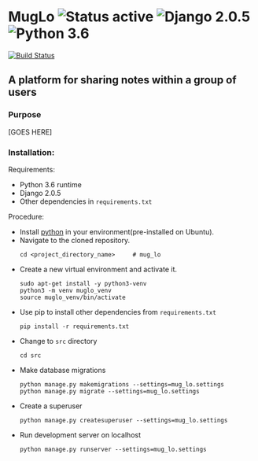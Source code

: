 # MugLo ![Status active](https://img.shields.io/badge/Status-active%20development-2eb3c1.svg) ![Django 2.0.5](https://img.shields.io/badge/Django-2.0.5-green.svg) ![Python 3.6](https://img.shields.io/badge/Python-3.6-blue.svg)
[![Build Status](https://travis-ci.org/devlup-labs/mug_lo.svg?branch=master)](https://travis-ci.org/devlup-labs/mug_lo)
## A platform for sharing notes within a group of users
### Purpose
[GOES HERE]

### Installation:
Requirements:
- Python 3.6 runtime
- Django 2.0.5
- Other dependencies in `requirements.txt`

Procedure:
- Install [python](https://www.python.org/downloads/) in your environment(pre-installed on Ubuntu).
- Navigate to the cloned repository.
    ```
    cd <project_directory_name>     # mug_lo
    ```
- Create a new virtual environment and activate it.
    ```
    sudo apt-get install -y python3-venv
    python3 -m venv muglo_venv
    source muglo_venv/bin/activate
    ```
- Use pip to install other dependencies from `requirements.txt`
    ```
    pip install -r requirements.txt
    ```
- Change to `src` directory
    ```
    cd src
    ```
- Make database migrations
    ```
    python manage.py makemigrations --settings=mug_lo.settings
    python manage.py migrate --settings=mug_lo.settings
    ```
- Create a superuser
    ```
    python manage.py createsuperuser --settings=mug_lo.settings
    ```
- Run development server on localhost
    ```
    python manage.py runserver --settings=mug_lo.settings
    ```
